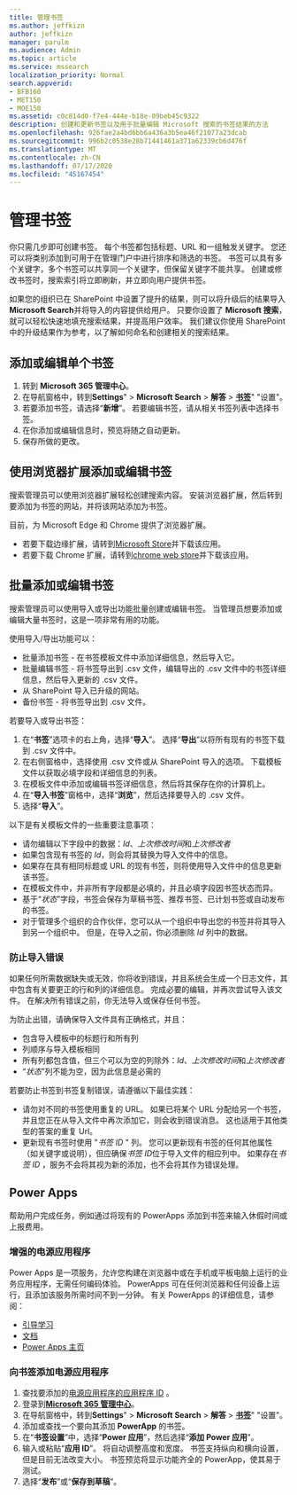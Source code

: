 ```yaml
---
title: 管理书签
ms.author: jeffkizn
author: jeffkizn
manager: parulm
ms.audience: Admin
ms.topic: article
ms.service: mssearch
localization_priority: Normal
search.appverid:
- BFB160
- MET150
- MOE150
ms.assetid: c0c814d0-f7e4-444e-b18e-09beb45c9322
description: 创建和更新书签以及用于批量编辑 Microsoft 搜索的书签结果的方法
ms.openlocfilehash: 926fae2a4bd6bb6a436a3b5ea46f21077a23dcab
ms.sourcegitcommit: 996b2c0538e28b71441461a371a62339cb6d476f
ms.translationtype: MT
ms.contentlocale: zh-CN
ms.lasthandoff: 07/17/2020
ms.locfileid: "45167454"
---
```

# <a name="manage-bookmarks"></a>管理书签

你只需几步即可创建书签。 每个书签都包括标题、URL 和一组触发关键字。 您还可以将类别添加到可用于在管理门户中进行排序和筛选的书签。 书签可以具有多个关键字，多个书签可以共享同一个关键字，但保留关键字不能共享。 创建或修改书签时，搜索索引将立即刷新，并立即向用户提供书签。

如果您的组织已在 SharePoint 中设置了提升的结果，则可以将升级后的结果导入**Microsoft Search**并将导入的内容提供给用户。 只要你设置了 **Microsoft 搜索**，就可以轻松快速地填充搜索结果，并提高用户效率。 我们建议你使用 SharePoint 中的升级结果作为参考，以了解如何命名和创建相关的搜索结果。

## <a name="add-or-edit-a-single-bookmark"></a>添加或编辑单个书签

1. 转到 **Microsoft 365 管理中心**。
1. 在导航窗格中，转到**Settings**"  >  **Microsoft Search**  >  **解答**  >  [**书签**](https://admin.microsoft.com/Adminportal/Home#/MicrosoftSearch/bookmarks)" "设置"。
1. 若要添加书签，请选择“**新增**”。
若要编辑书签，请从相关书签列表中选择书签。
1. 在你添加或编辑信息时，预览将随之自动更新。
1. 保存所做的更改。

## <a name="add-or-edit-bookmark-using-browser-extensions"></a>使用浏览器扩展添加或编辑书签

搜索管理员可以使用浏览器扩展轻松创建搜索内容。 安装浏览器扩展，然后转到要添加为书签的网站，并将该网站添加为书签。

目前，为 Microsoft Edge 和 Chrome 提供了浏览器扩展。

- 若要下载边缘扩展，请转到[Microsoft Store](https://www.microsoft.com/p/microsoft-search-content-creator/9nrqdbcbwq55?activetab=pivot:overviewtab)并下载该应用。
- 若要下载 Chrome 扩展，请转到[chrome web store](https://chrome.google.com/webstore/detail/microsoft-search-content/nocnablpaoeecfmfnjoheefkogmleipm)并下载该应用。

## <a name="bulk-add-or-edit-bookmarks"></a>批量添加或编辑书签

搜索管理员可以使用导入或导出功能批量创建或编辑书签。 当管理员想要添加或编辑大量书签时，这是一项非常有用的功能。

使用导入/导出功能可以：

- 批量添加书签 - 在书签模板文件中添加详细信息，然后导入它。
- 批量编辑书签 - 将书签导出到 .csv 文件，编辑导出的 .csv 文件中的书签详细信息，然后导入更新的 .csv 文件。
- 从 SharePoint 导入已升级的网站。
- 备份书签 - 将书签导出到 .csv 文件。

若要导入或导出书签：

1. 在“**书签**”选项卡的右上角，选择“**导入**”。
选择“**导出**”以将所有现有的书签下载到 .csv 文件中。
1. 在右侧窗格中，选择使用 .csv 文件或从 SharePoint 导入的选项。
下载模板文件以获取必填字段和详细信息的列表。
1. 在模板文件中添加或编辑书签详细信息，然后将其保存在你的计算机上。
1. 在“**导入书签**”窗格中，选择“**浏览**”，然后选择要导入的 .csv 文件。
1. 选择“**导入**”。

以下是有关模板文件的一些重要注意事项：

- 请勿编辑以下字段中的数据：*Id*、*上次修改时间*和*上次修改者*
- 如果包含现有书签的 *Id*，则会将其替换为导入文件中的信息。
- 如果存在具有相同标题或 URL 的现有书签，则将使用导入文件中的信息更新该书签。
- 在模板文件中，并非所有字段都是必填的，并且必填字段因书签状态而异。
- 基于“*状态*”字段，书签会保存为草稿书签、推荐书签、已计划书签或自动发布的书签。
- 对于管理多个组织的合作伙伴，您可以从一个组织中导出您的书签并将其导入到另一个组织中。 但是，在导入之前，你必须删除 *Id* 列中的数据。

### <a name="prevent-import-errors"></a>防止导入错误

如果任何所需数据缺失或无效，你将收到错误，并且系统会生成一个日志文件，其中包含有关要更正的行和列的详细信息。 完成必要的编辑，并再次尝试导入该文件。 在解决所有错误之前，你无法导入或保存任何书签。

为防止出错，请确保导入文件具有正确格式，并且：

- 包含导入模板中的标题行和所有列
- 列顺序与导入模板相同
- 所有列都包含值，但三个可以为空的列除外：*Id*、*上次修改时间*和*上次修改者*
- “*状态*”列不能为空，因为此信息是必需的

若要防止书签到书签复制错误，请遵循以下最佳实践：

- 请勿对不同的书签使用重复的 URL。 如果已将某个 URL 分配给另一个书签，并且您正在从导入文件中再次添加它，则会收到错误消息。 这也适用于其他类型的答案的重复 Url。
- 更新现有书签时使用 "*书签 ID* " 列。 您可以更新现有书签的任何其他属性（如关键字或说明），但应确保*书签 ID*位于导入文件的相应列中。 如果存在*书签 ID* ，服务不会将其视为新的添加，也不会将其作为错误处理。

## <a name="power-apps"></a>Power Apps

帮助用户完成任务，例如通过将现有的 PowerApps 添加到书签来输入休假时间或上报费用。

### <a name="power-apps-explained"></a>增强的电源应用程序

Power Apps 是一项服务，允许您构建在浏览器中或在手机或平板电脑上运行的业务应用程序，无需任何编码体验。 PowerApps 可在任何浏览器和任何设备上运行，且添加该服务所需时间不到一分钟。 有关 PowerApps 的详细信息，请参阅：

- [引导学习](https://docs.microsoft.com/learn/browse/?products=powerapps)
- [文档](https://docs.microsoft.com/powerapps/maker/canvas-apps/get-sessionid)
- [Power Apps 主页](https://make.preview.powerapps.com/environments/839eace6-59ab-4243-97ec-a5b8fcc104e4/home)

### <a name="add-a-power-app-to-a-bookmark"></a>向书签添加电源应用程序

1. 查找要添加的[电源应用程序的应用程序 ID](https://docs.microsoft.com/powerapps/maker/canvas-apps/get-sessionid#get-an-app-id) 。
1. 登录到[**Microsoft 365 管理中心**](https://admin.microsoft.com)。
1. 在导航窗格中，转到**Settings**"  >  **Microsoft Search**  >  **解答**  >  [**书签**](https://admin.microsoft.com/Adminportal/Home#/MicrosoftSearch/bookmarks)" "设置"。
1. 添加或查找一个要向其添加 **PowerApp** 的书签。
1. 在“**书签设置**”中，选择“**Power 应用**”，然后选择“**添加 Power 应用**”。
1. 输入或粘贴“**应用 ID**”。
    将自动调整高度和宽度。 书签支持纵向和横向设置，但是目前无法改变大小。 书签预览将显示功能齐全的 PowerApp，使其易于测试。
1. 选择“**发布**”或“**保存到草稿**”。
